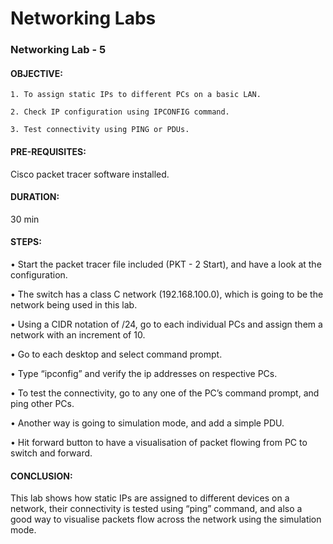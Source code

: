 
# Networking Labs

### Networking Lab - 5

#### OBJECTIVE: 
    1. To assign static IPs to different PCs on a basic LAN.
                            
    2. Check IP configuration using IPCONFIG command.

    3. Test connectivity using PING or PDUs.
#### PRE-REQUISITES: 
Cisco packet tracer software installed.
#### DURATION: 
30 min

#### STEPS:

•	Start the packet tracer file included (PKT - 2 Start), and have a look at the configuration.

•	The switch has a class C network (192.168.100.0), which is going to be the network being used in this lab.

•	Using a CIDR notation of /24, go to each individual PCs and assign them a network with an increment of 10.

•	Go to each desktop and select command prompt.

•	Type “ipconfig” and verify the ip addresses on respective PCs.

•	To test the connectivity, go to any one of the PC’s command prompt, and ping other PCs.

•	Another way is going to simulation mode, and add a simple PDU.

•	Hit forward button to have a visualisation of packet flowing from PC to switch and forward.

#### CONCLUSION:  
This lab shows how static IPs are assigned to different devices on a network, their connectivity is tested using “ping” command, and also a good way to visualise packets flow across the network using the simulation mode.
